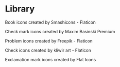 # Library

Book icons created by Smashicons - Flaticon

Check mark icons created by Maxim Basinski Premium 

Problem icons created by Freepik - Flaticon


Check icons created by kliwir art - Flaticon

Exclamation mark icons created by Flat Icons